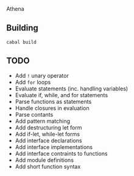 Athena

## Building

    cabal build


## TODO

- Add `!` unary operator
- Add `for` loops
- Evaluate statements (inc. handling variables)
- Evaluate if, while, and for statements
- Parse functions as statements
- Handle closures in evaluation
- Parse contants
- Add pattern matching
- Add destructuring let form
- Add if-let, while-let forms
- Add interface declarations
- Add interface implementations
- Add interface contraints to functions
- Add module definitions
- Add short function syntax
